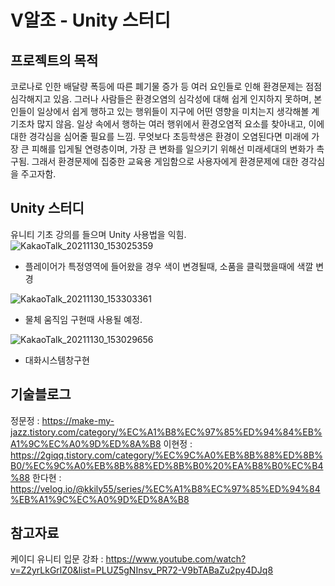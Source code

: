 # V알조 - Unity 스터디
프로젝트의 목적
--
코로나로 인한 배달량 폭등에 따른 폐기물 증가 등 여러 요인들로 인해 환경문제는 점점 심각해지고 있음. 그러나 사람들은 환경오염의 심각성에 대해 쉽게 인지하지 못하며, 본인들이 일상에서 쉽게 행하고 있는 행위들이 지구에 어떤 영향을 미치는지 생각해볼 계기조차 많지 않음. 일상 속에서 행하는 여러 행위에서 환경오염적 요소를 찾아내고, 이에 대한 경각심을 심어줄 필요를 느낌.
무엇보다 초등학생은 환경이 오염된다면 미래에 가장 큰 피해를 입게될 연령층이며, 가장 큰 변화를 일으키기 위해선 미래세대의 변화가 촉구됨. 그래서 환경문제에 집중한 교육용 게임함으로 사용자에게 환경문제에 대한 경각심을 주고자함.

Unity 스터디
--
유니티 기초 강의를 들으며 Unity 사용법을 익힘.
![KakaoTalk_20211130_153025359](https://user-images.githubusercontent.com/68942045/144184862-59723404-623c-459d-8532-617bcbf3fab3.gif)
- 플레이어가 특정영역에 들어왔을 경우 색이 변경될때, 소품을 클릭했을때에 색깔 변경


![KakaoTalk_20211130_153303361](https://user-images.githubusercontent.com/68942045/144185100-fb95eb65-0e02-4d48-b17f-3b422ead1f18.gif)
- 물체 움직임 구현때 사용될 예정.


![KakaoTalk_20211130_153029656](https://user-images.githubusercontent.com/68942045/144185257-2218535c-b2f4-4b46-8c77-97725fd7c9fc.gif)
- 대화시스템창구현

기술블로그
--
정문정 : <https://make-my-jazz.tistory.com/category/%EC%A1%B8%EC%97%85%ED%94%84%EB%A1%9C%EC%A0%9D%ED%8A%B8>
이현정 : <https://2giqq.tistory.com/category/%EC%9C%A0%EB%8B%88%ED%8B%B0/%EC%9C%A0%EB%8B%88%ED%8B%B0%20%EA%B8%B0%EC%B4%88>
한다현 : <https://velog.io/@kkily55/series/%EC%A1%B8%EC%97%85%ED%94%84%EB%A1%9C%EC%A0%9D%ED%8A%B8>

참고자료
--
케이디 유니티 입문 강좌 : <https://www.youtube.com/watch?v=Z2yrLkGrlZ0&list=PLUZ5gNInsv_PR72-V9bTABaZu2py4DJq8>
